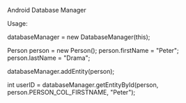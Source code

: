 Android Database Manager

Usage:


databaseManager = new DatabaseManager(this);

Person person = new Person();
person.firstName = "Peter";
person.lastName = "Drama";

databaseManager.addEntity(person);

int userID = databaseManager.getEntityById(person, person.PERSON_COL_FIRSTNAME, "Peter");
